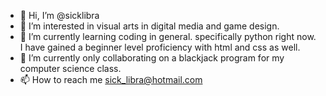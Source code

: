 - 👋 Hi, I’m @sicklibra
- 👀 I’m interested in visual arts in digital media and game design.
- 🌱 I’m currently learning coding in general. specifically python right now. I have gained a beginner level proficiency with html and css as well. 
- 💞️ I’m currently only collaborating on a blackjack program for my computer science class.
- 📫 How to reach me sick_libra@hotmail.com

<!---
sicklibra/sicklibra is a ✨ special ✨ repository because its `README.md` (this file) appears on your GitHub profile.
You can click the Preview link to take a look at your changes.
--->
